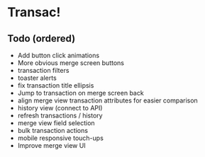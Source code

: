 # Transac!

## Todo (ordered)

- Add button click animations
- More obvious merge screen buttons
- transaction filters
- toaster alerts
- fix transaction title ellipsis
- Jump to transaction on merge screen back
- align merge view transaction attributes for easier comparison
- history view (connect to API)
- refresh transactions / history
- merge view field selection
- bulk transaction actions
- mobile responsive touch-ups
- Improve merge view UI
